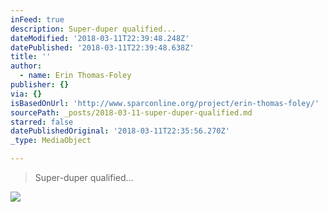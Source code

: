 ```yaml
---
inFeed: true
description: Super-duper qualified...
dateModified: '2018-03-11T22:39:48.248Z'
datePublished: '2018-03-11T22:39:48.638Z'
title: ''
author:
  - name: Erin Thomas-Foley
publisher: {}
via: {}
isBasedOnUrl: 'http://www.sparconline.org/project/erin-thomas-foley/'
sourcePath: _posts/2018-03-11-super-duper-qualified.md
starred: false
datePublishedOriginal: '2018-03-11T22:35:56.270Z'
_type: MediaObject

---
```

> Super-duper qualified...

![](https://the-grid-user-content.s3-us-west-2.amazonaws.com/a323e298-a9ed-4cd8-8ba1-ddd564224450.jpg)